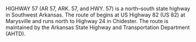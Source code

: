 HIGHWAY 57 (AR 57, ARK. 57, and HWY. 57) is a north–south state highway in Southwest Arkansas. The route of begins at US Highway 82 (US 82) at Marysville and runs north to Highway 24 in Chidester. The route is maintained by the Arkansas State Highway and Transportation Department (AHTD).
